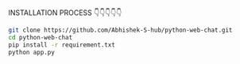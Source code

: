 INSTALLATION PROCESS 👇👇👇👇👇

```bash
git clone https://github.com/Abhishek-S-hub/python-web-chat.git
cd python-web-chat
pip install -r requirement.txt
python app.py
